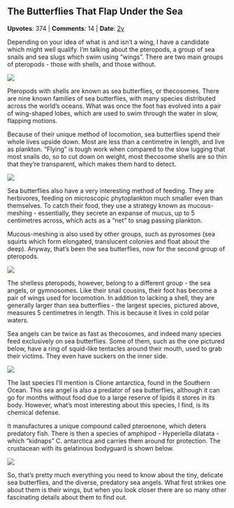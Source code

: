 ## The Butterflies That Flap Under the Sea
    
**Upvotes**: 374 | **Comments**: 14 | **Date**: [2y](https://www.quora.com/What-are-some-of-the-most-unique-winged-creatures/answer/Gary-Meaney)

Depending on your idea of what is and isn’t a wing, I have a candidate which might well qualify. I’m talking about the pteropods, a group of sea snails and sea slugs which swim using “wings”. There are two main groups of pteropods - those with shells, and those without.

![](https://qph.fs.quoracdn.net/main-qimg-9447510db2e57b32f50d9ba49ff30f76-lq)

Pteropods with shells are known as sea butterflies, or thecosomes. There are nine known families of sea butterflies, with many species distributed across the world’s oceans. What was once the foot has evolved into a pair of wing-shaped lobes, which are used to swim through the water in slow, flapping motions.

Because of their unique method of locomotion, sea butterflies spend their whole lives upside down. Most are less than a centimetre in length, and live as plankton. “Flying” is tough work when compared to the slow lugging that most snails do, so to cut down on weight, most thecosome shells are so thin that they’re transparent, which makes them hard to detect.

![](https://qph.fs.quoracdn.net/main-qimg-144829008c23a49f7fd8b27e788600c8-lq)

Sea butterflies also have a very interesting method of feeding. They are herbivores, feeding on microscopic phytoplankton much smaller even than themselves. To catch their food, they use a strategy known as mucous-meshing - essentially, they secrete an expanse of mucus, up to 5 centimetres across, which acts as a “net” to snag passing plankton.

Mucous-meshing is also used by other groups, such as pyrosomes (sea squirts which form elongated, translucent colonies and float about the deep). Anyway, that’s been the sea butterflies, now for the second group of pteropods.

![](https://qph.fs.quoracdn.net/main-qimg-0f569c8bf7da6e8ea2d2801dfddd87c0-lq)

The shelless pteropods, however, belong to a different group - the sea angels, or gymnosomes. Like their snail cousins, their foot has become a pair of wings used for locomotion. In addition to lacking a shell, they are generally larger than sea butterflies - the largest species, pictured above, measures 5 centimetres in length. This is because it lives in cold polar waters.

Sea angels can be twice as fast as thecosomes, and indeed many species feed exclusively on sea butterflies. Some of them, such as the one pictured below, have a ring of squid-like tentacles around their mouth, used to grab their victims. They even have suckers on the inner side.

![](https://qph.fs.quoracdn.net/main-qimg-00db67f9a24ba06510489109f7daf2f7)

The last species I’ll mention is Clione antarctica, found in the Southern Ocean. This sea angel is also a predator of sea butterflies, although it can go for months without food due to a large reserve of lipids it stores in its body. However, what’s most interesting about this species, I find, is its chemical defense.

It manufactures a unique compound called pteroenone, which deters predatory fish. There is then a species of amphipod - Hyperiella dilatata \- which “kidnaps” C. antarctica and carries them around for protection. The crustacean with its gelatinous bodyguard is shown below.

![](https://qph.fs.quoracdn.net/main-qimg-37a8db52e64bb02853201efa12c21fde-lq)

So, that’s pretty much everything you need to know about the tiny, delicate sea butterflies, and the diverse, predatory sea angels. What first strikes one about them is their wings, but when you look closer there are so many other fascinating details about them to find out.

